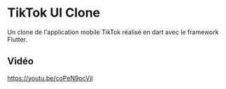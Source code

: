 # TikTok UI Clone

Un clone de l'application mobile TikTok réalisé en dart avec le framework Flutter.

## Vidéo

https://youtu.be/coPeN9ocVjI
